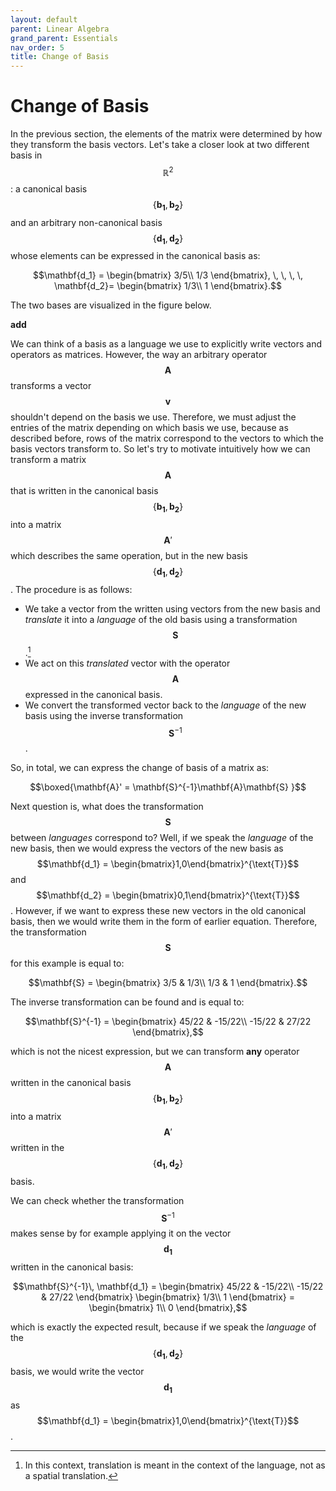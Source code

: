 ```yaml
---
layout: default
parent: Linear Algebra
grand_parent: Essentials
nav_order: 5
title: Change of Basis
---
```


# Change of Basis


In the previous section, the elements of the matrix were determined by how they transform the basis vectors. Let's 
take a closer look at two different basis in $$\mathbb{R}^2$$: a canonical basis $$\{ \mathbf{b_1}, \mathbf{b_2}\}$$ 
and an arbitrary non-canonical basis $$\{\mathbf{d_1}, \mathbf{d_2}\}$$ whose elements can be expressed in the canonical 
basis as:

$$\mathbf{d_1} =  \begin{bmatrix}
           3/5\\
           1/3
         \end{bmatrix}, \, \, \, \, \mathbf{d_2}=  \begin{bmatrix}
           1/3\\
           1
         \end{bmatrix}.$$

The two bases are visualized in the figure below.

**add**


We can think of a basis as a language we use to explicitly write vectors and operators as matrices. However, the way an 
arbitrary operator $$\mathbf{A}$$ transforms a vector $$\mathbf{v}$$ shouldn't depend on the basis we use. Therefore, 
we must adjust the entries of the matrix depending on which basis we use, because as described before, rows of the 
matrix correspond to the vectors to which the basis vectors transform to. So let's try to motivate intuitively 
how we can transform a matrix $$\mathbf{A}$$ that is written in the canonical basis $$\{ \mathbf{b_1}, \mathbf{b_2}\}$$ 
into a matrix $$\mathbf{A}'$$ which describes the same operation, but in the new basis 
$$\{\mathbf{d_1}, \mathbf{d_2}\}$$. The procedure is as follows:

- We take a vector from the written using vectors from the new basis and _translate_ it into a _language_ of the old basis using a transformation $$\mathbf{S}$$.[^1]
- We act on this _translated_ vector with the operator $$\mathbf{A}$$ expressed in the canonical basis.
- We convert the transformed vector back to the _language_ of the new basis using the inverse transformation $$\mathbf{S}^{-1}$$.

So, in total, we can express the change of basis of a matrix as:

$$\boxed{\mathbf{A}' = \mathbf{S}^{-1}\mathbf{A}\mathbf{S} }$$

Next question is, what does the transformation $$\mathbf{S}$$ between _languages_ correspond to? Well, if we speak the 
_language_ of the new basis, then we would express the vectors of the new basis as $$\mathbf{d_1} = \begin{bmatrix}1,0\end{bmatrix}^{\text{T}}$$ 
and $$\mathbf{d_2} = \begin{bmatrix}0,1\end{bmatrix}^{\text{T}}$$. However, if we want to express these new vectors in the old canonical basis, 
then we would write them in the form of earlier equation. Therefore, the transformation $$\mathbf{S}$$ for this example is equal to:

$$\mathbf{S} = \begin{bmatrix}
           3/5 & 1/3\\
           1/3 & 1
         \end{bmatrix}.$$ 


The inverse transformation can be found and is equal to:

$$\mathbf{S}^{-1} = \begin{bmatrix}
           45/22 & -15/22\\
           -15/22 & 27/22
         \end{bmatrix},$$

which is not the nicest expression, but we can transform **any** operator $$\mathbf{A}$$ written in the canonical basis 
$$\{ \mathbf{b_1}, \mathbf{b_2}\}$$ into a matrix $$\mathbf{A}'$$ written in the $$\{\mathbf{d_1}, \mathbf{d_2}\}$$ basis. 


We can check whether the transformation $$\mathbf{S}^{-1}$$ makes sense by for example applying it on the vector $$\mathbf{d_1}$$ 
written in the canonical basis:

$$\mathbf{S}^{-1}\, \mathbf{d_1} = \begin{bmatrix}
           45/22 & -15/22\\
           -15/22 & 27/22
         \end{bmatrix} \begin{bmatrix}
           1/3\\
           1 
         \end{bmatrix} =  \begin{bmatrix}
           1\\
           0 
         \end{bmatrix},$$


which is exactly the expected result, because if we speak the _language_ of the $$\{\mathbf{d_1}, \mathbf{d_2}\}$$ basis, 
we would write the vector $$\mathbf{d_1}$$ as $$\mathbf{d_1} = \begin{bmatrix}1,0\end{bmatrix}^{\text{T}}$$. 

[^1]: In this context, translation is meant in the context of the language, not as a spatial translation.